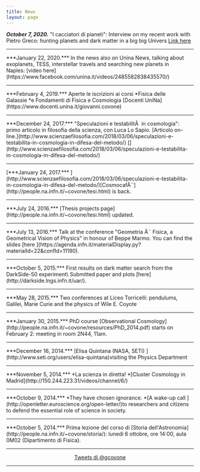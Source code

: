 ```yaml
---
title: News
layout: page
---
```


***October 7, 2020.*** "I cacciatori di pianeti": Interview on my recent work with Pietro Greco: hunting planets and dark matter in a big big Univers [Link here](https://ilbolive.unipd.it/it/news/cacciatori-pianeti-esopianeta/)
<hr>
***January 22, 2020.*** In the news also on Unina News, talking about exoplanets, TESS, interstellar travels and searching new planets in Naples: [video here](https://www.facebook.com/unina.it/videos/2485582838435570/)
<hr>
***February 4, 2019.*** Aperte le iscrizioni ai corsi *Fisica delle Galassie *e Fondamenti di Fisica e Cosmologia [Docenti UniNa](https://www.docenti.unina.it/giovanni.covone)
<hr>
***December 24, 2017.*** "Speculazioni e testabilitÃ  in cosmologia": primo articolo in filosofia della scienza, con Luca Lo Sapio. [Articolo on-line.](http://www.scienzaefilosofia.com/2018/03/06/speculazioni-e-testabilita-in-cosmologia-in-difesa-del-metodo/)
[](http://www.scienzaefilosofia.com/2018/03/06/speculazioni-e-testabilita-in-cosmologia-in-difesa-del-metodo/)
<hr>
[***January 24, 2017.*** ](http://www.scienzaefilosofia.com/2018/03/06/speculazioni-e-testabilita-in-cosmologia-in-difesa-del-metodo/)[CosmocafÃ¨](http://people.na.infn.it/~covone/tesi.html) is back.
<hr>
***July 24, 2016.*** [Thesis projects page](http://people.na.infn.it/~covone/tesi.html) updated.
<hr>
***July 13, 2016.*** Talk at the conference "Geometria Ã¨ Fisica, a Geometrical Vision of Physics" in honour of Beppe Marmo. You can find the slides [here ](https://agenda.infn.it/materialDisplay.py?materialId=22&confId=11190).
<hr>
***October 5, 2015.*** First results on dark matter search from the DarkSide-50 experiment\
Submitted paper and plots [here](http://darkside.lngs.infn.it/uar/).
<hr>
***May 28, 2015.*** Two conferences at Liceo Torricelli: pendulums, Galilei, Marie Curie and the physics of Wile E. Coyote
<hr>
***January 30, 2015.*** PhD course [Observational Cosmology](http://people.na.infn.it/~covone/resources/PhD_2014.pdf) starts on February 2: meeting in room 2N44, 11am.
<hr>
***December 16, 2014.*** [Elisa Quintana (NASA, SETI) ](http://www.seti.org/users/elisa-quintana)visiting the Physics Department
<hr>
***November 5, 2014.*** *La scienza in diretta! *[Cluster Cosmology in Madrid](http://150.244.223.31/videos/channel/6/)
<hr>
***October 9, 2014.*** *They have chosen ignorance. *[A wake-up call ](http://openletter.euroscience.org/open-letter/)to researchers and citizens to defend the essential role of science in society.
<hr>
***October 5, 2014.*** Prima lezione del corso di [Storia dell'Astronomia](http://people.na.infn.it/~covone/storia/): lunedi 6 ottobre, ore 14:00, aula 0M02 (Dipartimento di Fisica).
<hr>
<div style="text-align: center;"><a class="twitter-timeline"  href="https://twitter.com/gcovone" data-widget-id="517793349319675904">Tweets di @gcovone</a><script>!function(d,s,id){var js,fjs=d.getElementsByTagName(s)[0],p=/^http:/.test(d.location)?'http':'https';if(!d.getElementById(id)){js=d.createElement(s);js.id=id;js.src=p+"://platform.twitter.com/widgets.js";fjs.parentNode.insertBefore(js,fjs);}}(document,"script","twitter-wjs");</script></div>
<hr>